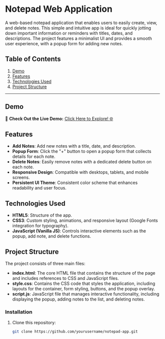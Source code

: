 # Notepad Web Application

A web-based notepad application that enables users to easily create, view, and delete notes. This simple and intuitive app is ideal for quickly jotting down important information or reminders with titles, dates, and descriptions. The project features a minimalist UI and provides a smooth user experience, with a popup form for adding new notes.

## Table of Contents
1. [Demo](#demo)
2. [Features](#features)
3. [Technologies Used](#technologies-used)
4. [Project Structure](#project-structure)

---

## Demo

🚀 **Check Out the Live Demo:** [Click Here to Explore! 🌐](https://lithigesh1.github.io/Notepad-Website/)

## Features

- **Add Notes**: Add new notes with a title, date, and description.
- **Popup Form**: Click the "+" button to open a popup form that collects details for each note.
- **Delete Notes**: Easily remove notes with a dedicated delete button on each note.
- **Responsive Design**: Compatible with desktops, tablets, and mobile screens.
- **Persistent UI Theme**: Consistent color scheme that enhances readability and user focus.

## Technologies Used

- **HTML5**: Structure of the app.
- **CSS3**: Custom styling, animations, and responsive layout (Google Fonts integration for typography).
- **JavaScript (Vanilla JS)**: Controls interactive elements such as the popup, add note, and delete functions.

## Project Structure

The project consists of three main files:

- **index.html**: The core HTML file that contains the structure of the page and includes references to CSS and JavaScript files.
- **style.css**: Contains the CSS code that styles the application, including layouts for the container, form styling, buttons, and the popup overlay.
- **script.js**: JavaScript file that manages interactive functionality, including displaying the popup, adding notes to the list, and deleting notes.

### Installation

1. Clone this repository:
   ```bash
   git clone https://github.com/yourusername/notepad-app.git
